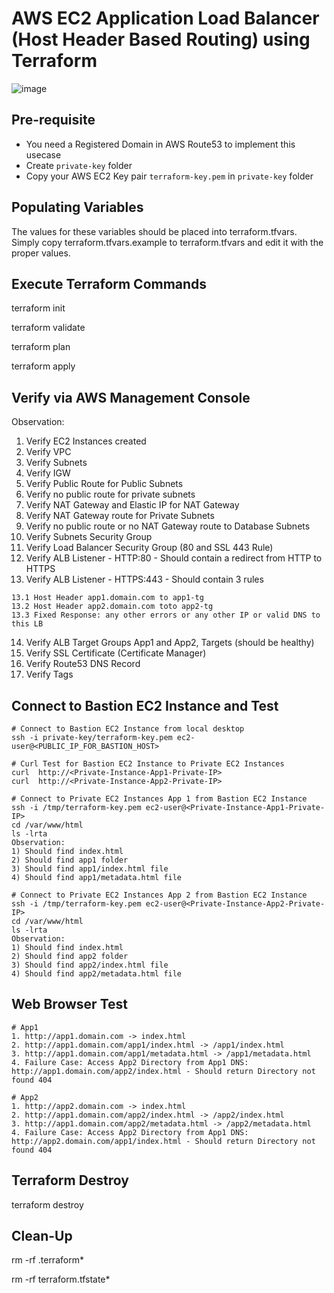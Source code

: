 # AWS EC2 Application Load Balancer (Host Header Based Routing) using Terraform

![image](https://drive.google.com/uc?export=view&id=1qdiZoGLrL-hWjb1yxFJTHMOFiXEmzkmV)

## Pre-requisite

- You need a Registered Domain in AWS Route53 to implement this usecase
- Create `private-key` folder
- Copy your AWS EC2 Key pair `terraform-key.pem` in `private-key` folder

## Populating Variables

The values for these variables should be placed into terraform.tfvars. Simply copy terraform.tfvars.example to terraform.tfvars and edit it with the proper values.

## Execute Terraform Commands

terraform init

terraform validate

terraform plan

terraform apply

## Verify via AWS Management Console

Observation:

1. Verify EC2 Instances created
2. Verify VPC
3. Verify Subnets
4. Verify IGW
5. Verify Public Route for Public Subnets
6. Verify no public route for private subnets
7. Verify NAT Gateway and Elastic IP for NAT Gateway
8. Verify NAT Gateway route for Private Subnets
9. Verify no public route or no NAT Gateway route to Database Subnets
10. Verify Subnets Security Group
11. Verify Load Balancer Security Group (80 and SSL 443 Rule)
12. Verify ALB Listener - HTTP:80 - Should contain a redirect from HTTP to HTTPS
13. Verify ALB Listener - HTTPS:443 - Should contain 3 rules

```t
13.1 Host Header app1.domain.com to app1-tg 
13.2 Host Header app2.domain.com toto app2-tg 
13.3 Fixed Response: any other errors or any other IP or valid DNS to this LB
```

14. Verify ALB Target Groups App1 and App2, Targets (should be healthy)
15. Verify SSL Certificate (Certificate Manager)
16. Verify Route53 DNS Record
17. Verify Tags

## Connect to Bastion EC2 Instance and Test

```t
# Connect to Bastion EC2 Instance from local desktop
ssh -i private-key/terraform-key.pem ec2-user@<PUBLIC_IP_FOR_BASTION_HOST>

# Curl Test for Bastion EC2 Instance to Private EC2 Instances
curl  http://<Private-Instance-App1-Private-IP>
curl  http://<Private-Instance-App2-Private-IP>

# Connect to Private EC2 Instances App 1 from Bastion EC2 Instance
ssh -i /tmp/terraform-key.pem ec2-user@<Private-Instance-App1-Private-IP>
cd /var/www/html
ls -lrta
Observation: 
1) Should find index.html
2) Should find app1 folder
3) Should find app1/index.html file
4) Should find app1/metadata.html file

# Connect to Private EC2 Instances App 2 from Bastion EC2 Instance
ssh -i /tmp/terraform-key.pem ec2-user@<Private-Instance-App2-Private-IP>
cd /var/www/html
ls -lrta
Observation: 
1) Should find index.html
2) Should find app2 folder
3) Should find app2/index.html file
4) Should find app2/metadata.html file
```

## Web Browser Test

```t
# App1
1. http://app1.domain.com -> index.html
2. http://app1.domain.com/app1/index.html -> /app1/index.html
3. http://app1.domain.com/app1/metadata.html -> /app1/metadata.html
4. Failure Case: Access App2 Directory from App1 DNS: http://app1.domain.com/app2/index.html - Should return Directory not found 404

# App2
1. http://app2.domain.com -> index.html
2. http://app1.domain.com/app2/index.html -> /app2/index.html
3. http://app1.domain.com/app2/metadata.html -> /app2/metadata.html
4. Failure Case: Access App2 Directory from App1 DNS: http://app2.domain.com/app1/index.html - Should return Directory not found 404
```

## Terraform Destroy

terraform destroy

## Clean-Up

rm -rf .terraform*

rm -rf terraform.tfstate*

